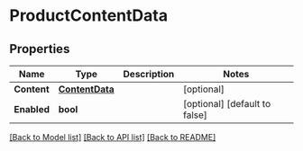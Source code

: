 # ProductContentData

## Properties
Name | Type | Description | Notes
------------ | ------------- | ------------- | -------------
**Content** | [**ContentData**](ContentData.md) |  | [optional] 
**Enabled** | **bool** |  | [optional] [default to false]

[[Back to Model list]](../README.md#documentation-for-models) [[Back to API list]](../README.md#documentation-for-api-endpoints) [[Back to README]](../README.md)


